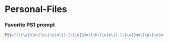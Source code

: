 # Personal-Files
### Favorite PS1 prompt
```bash
PS1="[\[\e[31m\]\u\[\e[m\]]-[\[\e[32m\]\h\[\e[m\]]-[\[\e[94m\]\W\[\e[m\]]\\$ "
```

